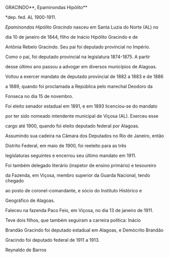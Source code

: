 GRACINDO**, Epaminondas Hipólito**



\*dep. fed. AL 1900-1911.



*Epaminondas Hipólito Gracindo* nasceu em Santa Luzia do Norte (AL) no

dia 10 de janeiro de 1844, filho de Inácio Hipólito Gracindo e de

Antônia Rebelo Gracindo. Seu pai foi deputado provincial no Império.



Como o pai, foi deputado provincial na legislatura 1874-1875. A partir

desse último ano passou a advogar em diversos municípios de Alagoas.

Voltou a exercer mandato de deputado provincial de 1882 a 1883 e de 1886

a 1889, quando foi proclamada a República pelo marechal Deodoro da

Fonseca no dia 15 de novembro.



Foi eleito senador estadual em 1891, e em 1893 licenciou-se do mandato

por ter sido nomeado intendente municipal de Viçosa (AL). Exerceu esse

cargo até 1900, quando foi eleito deputado federal por Alagoas.

Assumindo sua cadeira na Câmara dos Deputados no Rio de Janeiro, então

Distrito Federal, em maio de 1900, foi reeleito para as três

legislaturas seguintes e encerrou seu último mandato em 1911.



Foi também delegado literário (inspetor de ensino primário) e tesoureiro

da Fazenda, em Viçosa, membro superior da Guarda Nacional, tendo chegado

ao posto de coronel-comandante, e sócio do Instituto Histórico e

Geográfico de Alagoas.



Faleceu na fazenda Paco Feio, em Viçosa, no dia 13 de janeiro de 1911.



Teve dois filhos, que também seguiram a carreira política: Inácio

Brandão Gracindo foi deputado estadual em Alagoas, e Demócrito Brandão

Gracindo foi deputado federal de 1911 a 1913.



Reynaldo de Barros




